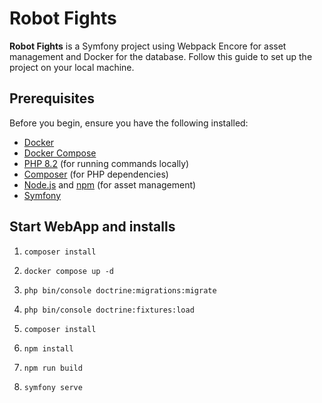 # Robot Fights

**Robot Fights** is a Symfony project using Webpack Encore for asset management and Docker for the database. Follow this guide to set up the project on your local machine.

## Prerequisites

Before you begin, ensure you have the following installed:

- [Docker](https://docs.docker.com/get-docker/)
- [Docker Compose](https://docs.docker.com/compose/install/)
- [PHP 8.2](https://www.php.net/manual/en/install.php) (for running commands locally)
- [Composer](https://getcomposer.org/download/) (for PHP dependencies)
- [Node.js](https://nodejs.org/en/download/) and [npm](https://docs.npmjs.com/downloading-and-installing-node-js-and-npm) (for asset management)
- [Symfony](https://symfony.com/doc/current/setup.html)

## Start WebApp and installs

1. ``` composer install ```

2. ``` docker compose up -d ```

3. ``` php bin/console doctrine:migrations:migrate ```

4. ``` php bin/console doctrine:fixtures:load ```

5. ``` composer install ```

6. ``` npm install ```

7. ``` npm run build ```

8. ``` symfony serve ```